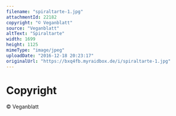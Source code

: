```yaml
---
filename: "spiraltarte-1.jpg"
attachmentId: 22182
copyright: "© Veganblatt"
source: "Veganblatt"
altText: "Spiraltarte"
width: 1699
height: 1125
mimeType: "image/jpeg"
uploadDate: "2016-12-18 20:23:17"
originalUrl: "https://bxq4fb.myraidbox.de/i/spiraltarte-1.jpg"
---
```


# Copyright

© Veganblatt
